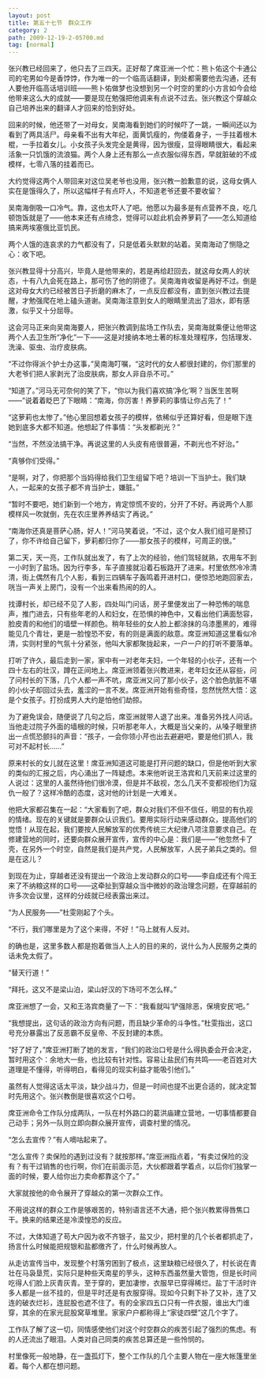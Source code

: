 ```yaml
---
layout: post
title: 第五十七节　群众工作
category: 2
path: 2009-12-19-2-05700.md
tag: [normal]
---
```


张兴教已经回来了，他只去了三四天。正好帮了席亚洲一个忙：熊卜佑这个卡通公司的宅男如今是香饽饽，作为唯一的一个临高话翻译，到处都需要他去沟通，还有人要他开临高话培训班――熊卜佑做梦也没想到另一个时空的里的小方言如今会给他带来这么大的成就――要是现在勉强把他调来有点说不过去。张兴教这个穿越众自己培养出来的翻译人才回来的恰到好处。

回来的时候，他还带了一对母女，吴南海看到她们的时候吓了一跳，一瞬间还以为看到了两具活尸。母亲看不出有大年纪，面黄饥瘦的，佝偻着身子，一手拄着根木棍，一手拉着女儿。小女孩子头发完全是黄得，因为很瘦，显得眼睛很大，看起来活象一只饥饿的流浪猫。两个人身上还有那么一点衣服似得东西，早就脏破的不成模样，七零八落的挂着而已。

大约觉得这两个人带回来对这位吴老爷也没用，张兴教一脸歉意的说，这母女俩人实在是饿得久了，所以这幅样子有点吓人，不知道老爷还要不要收留？

吴南海倒吸一口冷气。靠，这也太吓人了吧。他愿以为最多是有点营养不良，吃几顿饱饭就是了――他本来还有点绮念，觉得可以趁此机会养萝莉了――怎么知道给搞来两埃塞俄比亚饥民。

两个人饿的连哀求的力气都没有了，只是低着头默默的站着。吴南海动了恻隐之心：收下吧。

张兴教显得十分高兴，毕竟人是他带来的，若是再给赶回去，就这母女两人的状态，十有八九会死在路上，那可伤了他的阴德了。吴南海肯收留是再好不过。倒是这对母女大约已经被苦日子折磨的麻木了，一点反应都没有，直到张兴教过去提醒，才勉强爬在地上磕头道谢。吴南海注意到女人的眼睛里流出了泪水，即有感激，似乎又十分屈辱。

这会河马正来向吴南海要人，把张兴教调到盐场工作队去，吴南海就乘便让他带这两个人去卫生所“净化”一下――这是对接纳本地土著的标准处理程序，包括理发、洗澡、驱虫、治疗皮肤病。

“不过你得派个护士办这事，”吴南海叮嘱，“这时代的女人都很封建的，你们那里的大老爷们把人家剥光了治皮肤病，那女人非自杀不可。”

“知道了。”河马无可奈何的笑了下，“你以为我们喜欢搞‘净化’啊？当医生苦啊――”说着着眨巴了下眼睛：“南海，你厉害！养萝莉的事情让你占先了！”

“这萝莉也太惨了。”他心里回想着女孩子的模样，依稀似乎还算好看，但是眼下连她到底多大都不知道。他想起了件事情：“头发都剃光？”

“当然，不然没法搞干净。再说这里的人头皮有疮很普遍，不剃光也不好治。”

“真够你们受得。”

“是啊，对了，你把那个当妈得给我们卫生组留下吧？培训一下当护士。我们缺人，一起来的女孩子都不肯当护士，嫌脏。”

“暂时不要吧，她们新到一个地方，肯定惊慌不安的，分开了不好。再说两个人那模样风一吹就倒，先在农庄里养养结实了再说。”

“南海你还真是菩萨心肠，好人！”河马笑着说，“不过，这个女人我们组可是预订了，你不许给自己留下，萝莉都归你了――那女孩子的模样，可周正的很。”

第二天，天一亮，工作队就出发了，有了上次的经验，他们驾轻就熟，农用车不到一小时到了盐场。因为行李多，车子直接就沿着石板路开了进来。村里依然冷冷清清，街上偶然有几个人影，看到三四辆车子轰鸣着开进村口，便惊恐地跑回家去，咣当一声关上房门，没有一个出来看热闹的的人。

找谭村长，却已经不见了人影，四处叫门问话，房子里便发出了一种恐怖的喘息声，推门进去，只有些年老的人和妇女，在恐惧的神色中，又看出他们满面愁容，脸皮青的和他们的墙壁一样颜色。稍年轻些的女人脸上都涂抹的乌漆墨黑的，难得能见几个青壮，更是一脸惶恐不安，有的则是满面的敌意。席亚洲知道这里看似冷清，实则村里的气氛十分紧张，他叫大家都聚拢起来，一户一户的打听不要落单。

打听了许久，最后走到一家，家中有一对老年夫妇，一个年轻的小伙子，还有一个四十左右的壮汉，蹲在正间地上。席亚洲领着张兴教进来，老年妇女还从容些，问了问村长的下落，几个人都一声不吭，席亚洲又问了那小伙子，这个脸色肮脏不堪的小伙子却回过头去，羞涩的一言不发。席亚洲开始有些奇怪，忽然恍然大悟：这是个女孩子。打扮成男人大约是怕他们劫掠。

为了避免误会，随便说了几句之后，席亚洲就带人退了出来。准备另外找人问话。当他走过院子外面的墙根的时候，只听那老年人，大概是当父亲的，从嗓子眼里挤出一点慌恐颤抖的声音：“孩子，一会你领小芹也出去避避吧，要是他们抓人，我可对不起村长……”

原来村长的女儿就在这里！席亚洲知道这可能是打开问题的缺口，但是他听到大家的类似的汇报之后，内心涌出了一阵疑虑。本来他听说王洛宾和几天前来过这里的人说过：这里的人虽然待他们很冷漠，但是并不敌视，怎么几天不变都视他们为寇仇一般了？这样冷酷的态度，这对他的计划是一大难关。

他把大家都召集在一起：“大家看到了吧，群众对我们不但不信任，明显的有仇视的情绪。现在的关键就是要群众认识我们。要用实际行动来感动群众，提高他们的觉悟！从现在起，我们要按人民解放军的优秀传统三大纪律八项注意要求自己。在修建营地的同时，还要向群众展开宣传，宣传的中心是：我们是――”他忽然卡了壳，在另外一个时空，自然是我们是共产党，人民解放军，人民子弟兵之类的。但是在这儿？

到现在为止，穿越者还没有提出一个政治上发动群众的口号――李自成还有个闯王来了不纳粮这样的口号――这牵扯到穿越众当中微妙的政治理念问题，在穿越前的许多次会议里，这样的分歧就已经表露出来过。

“为人民服务――”杜雯刚起了个头。

“不行，我们哪里是为了这个来得，不好！”马上就有人反对。

的确也是，这里多数人都是抱着做当人上人的目的来的，说什么为人民服务之类的话未免太假了。

“替天行道！”

“拜托，这又不是梁山泊，梁山好汉的下场可不怎么样。”

席亚洲想了一会，又和王洛宾商量了一下：“我看就叫‘铲强除恶，保境安民’吧。”

“我想提出，这句话的政治方向有问题，而且缺少革命的斗争性。”杜雯指出，这口号充分暴露出了反恶霸不反皇帝、不反封建的本质。

“好了好了，”席亚洲打断了她的发言，“我们的政治口号是什么得执委会开会决定，暂时用这个：余地大一些，也比较有针对性。容易让盐民们有共鸣――老百姓对大道理是不懂得，听得明白，看得见的现实利益才能吸引他们。”

虽然有人觉得这话太平淡，缺少战斗力，但是一时间也提不出更合适的，就决定暂时先用这个。张兴教倒是很喜欢这个口号。

席亚洲命令工作队分成两队，一队在村外路口的葛洪庙建立营地，一切事情都要自己动手；另外一队则立即向群众展开宣传，调查村里的情况。

“怎么去宣传？”有人嘀咕起来了。

“怎么宣传？卖保险的遇到过没有？就按那样。”席亚洲指点着，“有卖过保险的没有？有干过销售的也行啊，你们在前面示范，大伙都跟着学着点，以后你们独掌一面的时候，要人给你出力卖命都靠这个了。”

大家就按他的命令展开了穿越众的第一次群众工作。

不用说这样的群众工作是够艰苦的，特别语言还不大通，把个张兴教累得唇焦口干。换来的结果还是冷漠惶恐的反应。

不过，大体知道了苟大户因为收不齐银子，盐又少，把村里的几个长者都抓走了，扬言什么时候能把规银和盐都缴齐了，什么时候再放人。

从走访宣传当中，发现整个村落穷困到了极点，这里缺粮已经很久了，村长说在青壮在马袅垦荒，实际只是种些天南星的芋头，这种东西虽然量大管饱，但是长时间吃得人们脸上灰青灰青。至于穿的，更加凄惨，衣服早已穿得稀烂。盐丁干活时许多人都是一丝不挂的，但是平时还是有衣服穿得。现如今只剩下补了又补，连了又连的破衣烂衫，连屁股也遮不住了。有的全家四五口只有一件衣服，谁出大门谁穿，其余的在家光屁股窝草堆里。家家户户都称得上“家徒四壁”这几个字了。

工作队了解了这一切，同情感使他们对这个时空群众的疾苦引起了强烈的焦虑。有的人还流出了眼泪。人类对自己同类的疾苦总算还是一些怜悯的。

村里像死一般地静，在一盏孤灯下，整个工作队的几个主要人物在一座大帐篷里坐着。每个人都在想问题。
